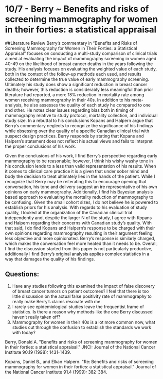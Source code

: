 # 10/7 - Berry ~ Benefits and risks of screening mammography for women in their forties: a statistical appraisal
##Literature Review
Berry’s commentary in “Benefits and Risks of Screening Mammography for Women in Their Forties: a Statistical Appraisal” focuses on conducting a multi-study comparison of clinical trials  aimed at evaluating the impact of mammography screening in women aged 40-49 on the likelihood of breast cancer deaths in the years following the study. His analysis focuses on evaluating the weighted value of each study, both in the context of the follow-up methods each used, and results collected to determine the true value of early mammography screening. Ultimately his study does show a significant reduction in breast cancer deaths; however, this reduction is considerably less meaningful than prior literature had reported, a mere 18% reduction in mortality rate among women receiving mammography in their 40s. In addition to his meta-analysis, he also assesses the quality of each study he compared to one and other. He notes clear issues regarding bias both in timing of mammography relative to study protocol, mortality collection, and individual study size. In a rebuttal to his conclusions Kopans and Halpern argue that Berry’s commentary neglects to recognize the significance of his findings while obsessing over the quality of a specific Canadian clinical trial with suspect design practices. Berry responds by stating that Kopans and Halpern’s statement does not reflect his actual views and fails to interpret the proper conclusions of his work.


Given the conclusions of his work, I find Berry’s perspective regarding early mammography to be reasonable; however, I think his wishy washy tone in his conclusion lends to a less than valid representation of his results. When it comes to clinical care practice it is a given that under sober mind and body the decision to treat ultimately lies in the hands of the patient. While I recognize that Berry may be reiterating this to encourage opening that conversation, his tone and delivery suggest an ire representative of his own opinions on early mammography. Additionally, I find his Bayesian analysis based approach to evaluating the mortality reduction of mammography to be confusing. Given the small cohort sizes, I do not believe he is powered to establish priors for his analysis. With regards to his evaluation of study quality, I looked at the organization of the Canadian clinical trial independently and, despite the larger N of the study, I agree with Kopans and Halpern regarding their concerns with Canadian study’s quality. With that said, I do find Kopans and Halpern’s response to be charged with their own opinions regarding mammography resulting in their argument feeling less objective and more opinionated. Berry’s response is similarly charged, which makes the conversation feel more heated than it needs to be. Overall, I find the discussion started from this paper is not particularly productive, additionally I find Berry’s original analysis applies complex statistics in a way that damages the quality of his findings.

## Questions:
1. Have any studies following this examined the impact of false discovery of breast cancer tumors on patient outcomes? I feel that there is too little discussion on the actual false positivity rate of mammography to really make Berry’s claims resonate with me.
2. I rarely see epidemiological studies leave the frequentist frame of statistics. Is there a reason why methods like the one Berry discussed haven’t really taken off?
3. Mammography for women in their 40s is a lot more common now, what studies cut through the confusion to establish the standards we work with today?


Berry, Donald A. "Benefits and risks of screening mammography for women in their forties: a statistical appraisal." JNCI: Journal of the National Cancer Institute 90.19 (1998): 1431-1439.

Kopans, Daniel B., and Elkan Halpern. "Re: Benefits and risks of screening mammography for women in their forties: a statistical appraisal." Journal of the National Cancer Institute 91.4 (1999): 382-384.
